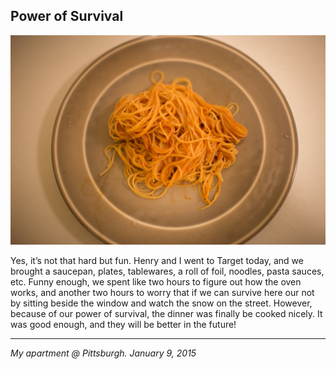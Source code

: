 ## Power of Survival

![](../../images/survival.jpg)

Yes, it’s not that hard but fun. Henry and I went to Target today, and we brought a saucepan, plates, tablewares, a roll of foil, noodles, pasta sauces, etc. Funny enough, we spent like two hours to figure out how the oven works, and another two hours to worry that if we can survive here our not by sitting beside the window and watch the snow on the street. However, because of our power of survival, the dinner was finally be cooked nicely. It was good enough, and they will be better in the future!

---

*My apartment @ Pittsburgh. January 9, 2015*
